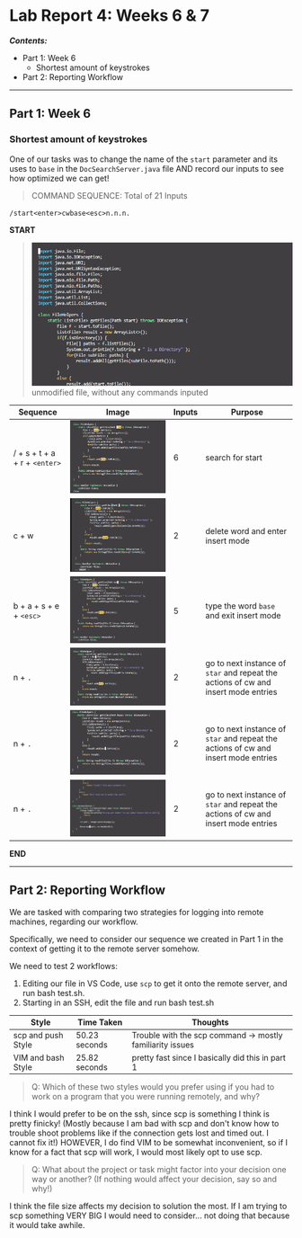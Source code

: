 # Lab Report 4: Weeks 6 & 7 

***Contents:***
- Part 1: Week 6
    - Shortest amount of keystrokes
- Part 2: Reporting Workflow

---------------


## **Part 1: Week 6**
### Shortest amount of keystrokes

One of our tasks was to change the name of the `start` parameter and its uses to `base` in the `DocSearchServer.java` file AND record our inputs to see how optimized we can get!


>COMMAND SEQUENCE: Total of 21 Inputs

    /start<enter>cwbase<esc>n.n.n.

**START**
>![image](./r4images/noCommand.png)
> unmodified file, without any commands inputed

|Sequence| Image | Inputs| Purpose|
|--|--|--|--|
|/ + s + t + a + r  + `<enter>`|![image](./r4images/star.png) | 6|search for start|
|c + w  | ![image](./r4images/cw.png)| 2| delete word and enter insert mode|
|b + a + s + e + `<esc>` | ![image](./r4images/base.png) | 5 | type the word `base` and exit insert mode|
|n + `.`|![image](./r4images/nw1.png)|2| go to next instance of `star` and repeat the actions of cw and insert mode entries|
|n + `.`|![image](./r4images/nw2.png) |2| go to next instance of `star` and repeat the actions of cw and insert mode entries|
|n + `.`|![image](./r4images/nw3.png) |2| go to next instance of `star` and repeat the actions of cw and insert mode entries|

**END**

_____


## Part 2: Reporting Workflow

We are tasked with comparing two strategies for logging into remote machines, regarding our workflow.

Specifically, we need to consider our sequence we created in Part 1 in the context of getting it to the remote server somehow.

We need to test 2 workflows:
1. Editing our file in VS Code, use `scp` to get it onto the remote server, and run bash test.sh.
2. Starting in an SSH, edit the file and run bash test.sh


|Style|Time Taken|Thoughts|
|---|---|---|
|scp and push Style|50.23 seconds|Trouble with the scp command -> mostly familiarity issues|
|VIM and bash Style|25.82 seconds| pretty fast since I basically did this in part 1|

> Q: Which of these two styles would you prefer using if you had to work on a program that you were running remotely, and why?

I think I would prefer to be on the ssh, since scp is something I think is pretty finicky! (Mostly because I am bad with scp and don't know how to trouble shoot problems like if the connection gets lost and timed out. I cannot fix it!) HOWEVER, I do find VIM to be somewhat inconvenient, so if I know for a fact that scp will work, I would most likely opt to use scp.



> Q: What about the project or task might factor into your decision one way or another? (If nothing would affect your decision, say so and why!)

I think the file size affects my decision to solution the most. If I am trying to scp something VERY BIG I would need to consider... not doing that because it would take awhile. 